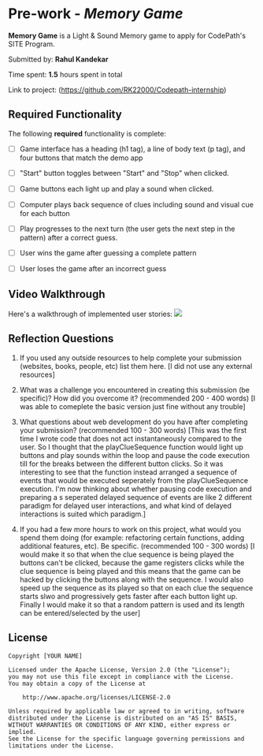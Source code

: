 # Pre-work - _Memory Game_

**Memory Game** is a Light & Sound Memory game to apply for CodePath's SITE Program.

Submitted by: **Rahul Kandekar**

Time spent: **1.5** hours spent in total

Link to project: (https://github.com/RK22000/Codepath-internship)

## Required Functionality

The following **required** functionality is complete:

- [ ] Game interface has a heading (h1 tag), a line of body text (p tag), and four buttons that match the demo app
- [ ] "Start" button toggles between "Start" and "Stop" when clicked.
- [ ] Game buttons each light up and play a sound when clicked.
- [ ] Computer plays back sequence of clues including sound and visual cue for each button
- [ ] Play progresses to the next turn (the user gets the next step in the pattern) after a correct guess.
- [ ] User wins the game after guessing a complete pattern
- [ ] User loses the game after an incorrect guess


## Video Walkthrough

Here's a walkthrough of implemented user stories:
![](https://cdn.glitch.com/4309f3c7-a89b-4e61-8cc7-d2046ecbc7e7%2Fdemo-gif.gif?v=1616605044882)

## Reflection Questions

1. If you used any outside resources to help complete your submission (websites, books, people, etc) list them here.
   [I did not use any external resources]

2. What was a challenge you encountered in creating this submission (be specific)? How did you overcome it? (recommended 200 - 400 words)
   [I was able to comeplete the basic version just fine without any trouble]

3. What questions about web development do you have after completing your submission? (recommended 100 - 300 words)
   [This was the first time I wrote code that does not act instantaneously compared to the user. So I thought that the playClueSequence 
   function would light up buttons and play sounds within the loop and pause the code execution till for the breaks between the different button clicks. 
   So it was interesting to see that the function instead arranged a sequence of events that would be executed seperately from the playClueSequence execution.
   I'm now thinking about whether pausing code execution and preparing a s seperated delayed sequence of events are like 2 different paradigm for delayed 
   user interactions, and what kind of delayed interactions is suited which paradigm.]

4. If you had a few more hours to work on this project, what would you spend them doing (for example: refactoring certain functions, adding additional features, etc). Be specific. (recommended 100 - 300 words)
   [I would make it so that when the clue sequence is being played the buttons can't be clicked, because the game registers clicks while the clue sequence is being played and this means that the game can be 
   hacked by clicking the buttons along with the sequence. I would also speed up the sequence as its played so that on each clue the sequence starts slwo and progressively gets faster after each button light up.
   Finally I would make it so that a random pattern is used and its length can be entered/selected by the user]

## License

    Copyright [YOUR NAME]

    Licensed under the Apache License, Version 2.0 (the "License");
    you may not use this file except in compliance with the License.
    You may obtain a copy of the License at

        http://www.apache.org/licenses/LICENSE-2.0

    Unless required by applicable law or agreed to in writing, software
    distributed under the License is distributed on an "AS IS" BASIS,
    WITHOUT WARRANTIES OR CONDITIONS OF ANY KIND, either express or implied.
    See the License for the specific language governing permissions and
    limitations under the License.
